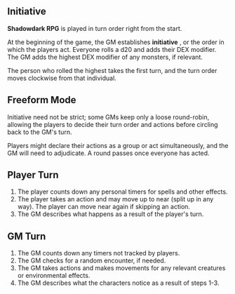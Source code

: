 ## Initiative
**Shadowdark RPG** is played in turn order right from the start.

At the beginning of the game, the GM establishes **initiative** , or the order in which the players act. Everyone rolls a d20 and adds their DEX modifier. The GM adds the highest DEX modifier of any monsters, if relevant.

The person who rolled the highest takes the first turn, and the turn order moves clockwise from that individual.

## Freeform Mode
Initiative need not be strict; some GMs keep only a loose round-robin, allowing the players to decide their turn order and actions before circling back to the GM's turn.

Players might declare their actions as a group or act simultaneously, and the GM will need to adjudicate. A round passes once everyone has acted.

## Player Turn
1. The player counts down any personal timers for spells and other effects.
2. The player takes an action and may move up to near (split up in any way). The player can move near again if skipping an action.
3. The GM describes what happens as a result of the player's turn.

## GM Turn
1. The GM counts down any timers not tracked by players.
2. The GM checks for a random encounter, if needed.
3. The GM takes actions and makes movements for any relevant creatures or environmental effects.
4. The GM describes what the characters notice as a result of steps 1-3.

